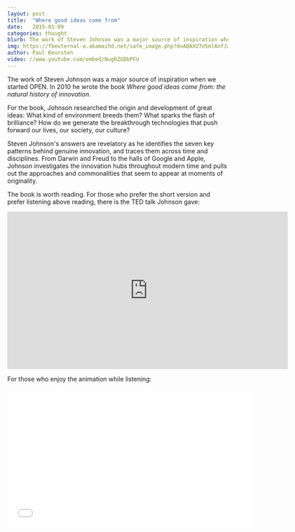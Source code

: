 ```yaml
---
layout: post
title:  "Where good ideas come from"
date:   2015-01-09
categories: thought
blurb: The work of Steven Johnson was a major source of inspiration when we started OPEN.
img: https://fbexternal-a.akamaihd.net/safe_image.php?d=AQAXU7o5mlAnfJap&w=534&h=280&url=http%3A%2F%2Fimg.tedcdn.com%2Fr%2Fimages.ted.com%2Fimages%2Fted%2F200758_800x600.jpg%3Fc%3D1280%252C720%26ll%3D1%26quality%3D89%26w%3D1200&cfs=1&upscale=1&sx=0&sy=0&sw=800&sh=419
author: Paul Keursten
video: //www.youtube.com/embed/NugRZGDbPFU
---
```


The work of Steven Johnson was a major source of inspiration when we started OPEN. In 2010 he wrote the book *Where good ideas come from: the natural history of innovation*. 

For the book, Johnson researched the origin and development of great ideas: What kind of environment breeds them? What sparks the flash of brilliance? How do we generate the breakthrough technologies that push forward our lives, our society, our culture? 

Steven Johnson's answers are revelatory as he identifies the seven key patterns behind genuine innovation, and traces them across time and disciplines. From Darwin and Freud to the halls of Google and Apple, Johnson investigates the innovation hubs throughout modern time and pulls out the approaches and commonalities that seem to appear at moments of originality.

The book is worth reading. For those who prefer the short version and prefer listening above reading, there is the TED talk Johnson gave: 

<iframe src="https://embed-ssl.ted.com/talks/steven_johnson_where_good_ideas_come_from.html" width="640" height="360" frameborder="0" scrolling="no" webkitAllowFullScreen mozallowfullscreen allowFullScreen></iframe>

For those who enjoy the animation while listening: 

<iframe width="560" height="315" src="//www.youtube.com/embed/NugRZGDbPFU" frameborder="0" allowfullscreen></iframe>
